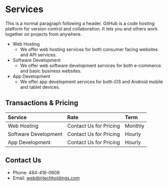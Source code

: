 # Services

This is a normal paragraph following a header. GitHub is a code hosting platform for version control and collaboration. It lets you and others work together on projects from anywhere.

- Web Hosting
  - We offer web hosting services for both consumer facing websites and API services.
- Software Development
  - We offer web software development services for both e-commerce and basic business websites.
- App Development
  -  We offer app development services for both iOS and Android mobile and tablet devices.

## Transactions & Pricing

| Service        | Rate          | Term |
|:-------------|:------------------|:------|
| Web Hosting           | Contact Us for Pricing | Monthly  |
| Software Development | Contact Us for Pricing   | Hourly  |
| App Development | Contact Us for Pricing   | Hourly  |

## Contact Us

*   Phone: 484-416-0608
*   Email: web@jrtechholdings.com
